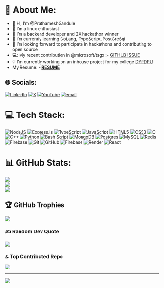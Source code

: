 # 💫 About Me:
- 👋 Hi, I’m @PrathameshGandule
- 🐧 I'm a linux enthusiast 
- 👀 I’m a backend developer and 2X hackathon winner
- 🌱 I’m currently learning GoLang, TypeScript, PostGreSql
- 💞️ I’m looking forward to participate in hackathons and contributing to open source
- 💻: My recent contribution in @microsoft/tsgo :- [GITHUB ISSUE](https://github.com/microsoft/typescript-go/issues/522)
- 💡 I'm currently working on an inhouse project for my college [DYPDPU](https://dypdpu.edu.in)
- My Resume: - **[RESUME](https://drive.google.com/file/d/13hoYfGuzOe6UN65_cUS2gYCsUkCJHBZO/view?usp=drive_link)**


## 🌐 Socials:
[![LinkedIn](https://img.shields.io/badge/LinkedIn-%230077B5.svg?logo=linkedin&logoColor=white)](https://linkedin.com/in/prathamesh-gandule-417671258) [![X](https://img.shields.io/badge/X-black.svg?logo=X&logoColor=white)](https://x.com/CoderPrathamesh) [![YouTube](https://img.shields.io/badge/YouTube-%23FF0000.svg?logo=YouTube&logoColor=white)](https://youtube.com/@prathameshdhanajigandule4299) [![email](https://img.shields.io/badge/Email-D14836?logo=gmail&logoColor=white)](mailto:prathameshgandule1@gmail.com) 

# 💻 Tech Stack:
![NodeJS](https://img.shields.io/badge/node.js-6DA55F?style=for-the-badge&logo=node.js&logoColor=white) ![Express.js](https://img.shields.io/badge/express.js-%23404d59.svg?style=for-the-badge&logo=express&logoColor=%2361DAFB) ![TypeScript](https://img.shields.io/badge/typescript-%23007ACC.svg?style=for-the-badge&logo=typescript&logoColor=white) ![JavaScript](https://img.shields.io/badge/javascript-%23323330.svg?style=for-the-badge&logo=javascript&logoColor=%23F7DF1E) ![HTML5](https://img.shields.io/badge/html5-%23E34F26.svg?style=for-the-badge&logo=html5&logoColor=white) ![CSS3](https://img.shields.io/badge/css3-%231572B6.svg?style=for-the-badge&logo=css3&logoColor=white) ![C](https://img.shields.io/badge/c-%2300599C.svg?style=for-the-badge&logo=c&logoColor=white) ![C++](https://img.shields.io/badge/c++-%2300599C.svg?style=for-the-badge&logo=c%2B%2B&logoColor=white) ![Python](https://img.shields.io/badge/python-3670A0?style=for-the-badge&logo=python&logoColor=ffdd54) ![Bash Script](https://img.shields.io/badge/bash_script-%23121011.svg?style=for-the-badge&logo=gnu-bash&logoColor=white) ![MongoDB](https://img.shields.io/badge/MongoDB-%234ea94b.svg?style=for-the-badge&logo=mongodb&logoColor=white) ![Postgres](https://img.shields.io/badge/postgres-%23316192.svg?style=for-the-badge&logo=postgresql&logoColor=white) ![MySQL](https://img.shields.io/badge/mysql-4479A1.svg?style=for-the-badge&logo=mysql&logoColor=white) ![Redis](https://img.shields.io/badge/redis-%23DD0031.svg?style=for-the-badge&logo=redis&logoColor=white) ![Firebase](https://img.shields.io/badge/firebase-a08021?style=for-the-badge&logo=firebase&logoColor=ffcd34) ![Git](https://img.shields.io/badge/git-%23F05033.svg?style=for-the-badge&logo=git&logoColor=white) ![GitHub](https://img.shields.io/badge/github-%23121011.svg?style=for-the-badge&logo=github&logoColor=white) ![Firebase](https://img.shields.io/badge/firebase-%23039BE5.svg?style=for-the-badge&logo=firebase) ![Render](https://img.shields.io/badge/Render-%46E3B7.svg?style=for-the-badge&logo=render&logoColor=white) ![React](https://img.shields.io/badge/react-%2320232a.svg?style=for-the-badge&logo=react&logoColor=%2361DAFB)
# 📊 GitHub Stats:
![](https://github-readme-stats.vercel.app/api?username=PrathameshGandule&theme=github_dark&hide_border=false&include_all_commits=true&count_private=true)<br/>
![](https://nirzak-streak-stats.vercel.app/?user=PrathameshGandule&theme=github_dark&hide_border=false)<br/>
![](https://github-readme-stats.vercel.app/api/top-langs/?username=PrathameshGandule&theme=github_dark&hide_border=false&include_all_commits=true&count_private=true&layout=compact)

## 🏆 GitHub Trophies
![](https://github-profile-trophy.vercel.app/?username=PrathameshGandule&theme=onedark&no-frame=true&no-bg=false&margin-w=4)

### ✍️ Random Dev Quote
![](https://quotes-github-readme.vercel.app/api?type=horizontal&theme=gruvbox)

### 🔝 Top Contributed Repo
![](https://github-contributor-stats.vercel.app/api?username=PrathameshGandule&limit=5&theme=onedark&combine_all_yearly_contributions=true)

---
[![](https://visitcount.itsvg.in/api?id=PrathameshGandule&icon=8&color=7)](https://visitcount.itsvg.in)

<!-- Proudly created with GPRM ( https://gprm.itsvg.in ) -->

<!---
PrathameshGandule/PrathameshGandule is a ✨ special ✨ repository because its `README.md` (this file) appears on your GitHub profile.
You can click the Preview link to take a look at your changes.
--->
